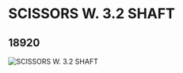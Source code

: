# SCISSORS W. 3.2 SHAFT
## 18920
![SCISSORS W. 3.2 SHAFT](https://lc-www-live-s.legocdn.com/media/bricks/5/2/6096993.jpg)